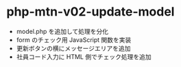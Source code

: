 # php-mtn-v02-update-model

- model.php を追加して処理を分化
- form のチェック用 JavaScript 関数を実装
- 更新ボタンの横にメッセージエリアを追加
- 社員コード入力に HTML 側でチェック処理を追加
